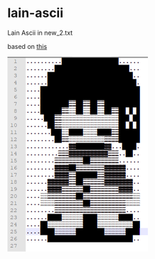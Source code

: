 # lain-ascii
Lain Ascii in new_2.txt

based on [this](https://www.deviantart.com/burrito-cheesecakes/art/Madotsuki-ASCII-413099535)

![lainascii](https://github.com/zlw9991/lain-ascii/blob/main/Capture.PNG)

